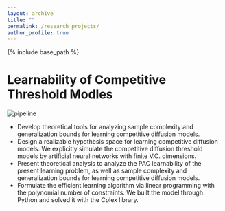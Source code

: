```yaml
---
layout: archive
title: ""
permalink: /research projects/
author_profile: true
---
```

{% include base_path %}


# Learnability of Competitive Threshold Modles
![pipeline](https://user-images.githubusercontent.com/62770090/199111958-3bebb445-b7aa-4b0e-9c1e-696f519e3b41.png)

- Develop theoretical tools for analyzing sample complexity and generalization bounds for learning competitive diffusion models.
- Design a realizable hypothesis space for learning competitive diffusion models. We explicitly simulate the competitive diffusion threshold models by artificial neural networks with finite V.C. dimensions.
- Present theoretical analysis to analyze the PAC learnability of the present learning problem, as well as sample complexity and generalization bounds for learning competitive diffusion models.
- Formulate the efficient learning algorithm via linear programming with the polynomial number of constraints. We built the model through Python and solved it with the Cplex library.

